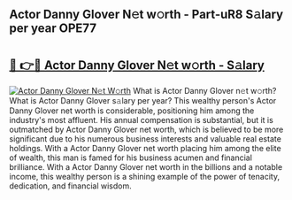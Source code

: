 ## Actor Danny Glover N𝚎t w𝚘rth - Part-uR8 S𝚊lary per year OPE77

# <h2><a href="http://gc3fz0o.nevu.top/?p=Actor+Danny+Glover">🔗 👉🔴 Actor Danny Glover N𝚎t w𝚘rth - S𝚊lary</a></h2>

[![Actor Danny Glover N𝚎t W𝚘rth](https://i.imgur.com/Oavwk0R.jpeg)](http://gc3fz0o.nevu.top/?p=Actor+Danny+Glover)
What is Actor Danny Glover n𝚎t w𝚘rth? What is Actor Danny Glover s𝚊lary per year?
This wealthy person's Actor Danny Glover net worth is considerable, positioning him among the industry's most affluent. His annual compensation is substantial, but it is outmatched by Actor Danny Glover net worth, which is believed to be more significant due to his numerous business interests and valuable real estate holdings. With a Actor Danny Glover net worth placing him among the elite of wealth, this man is famed for his business acumen and financial brilliance. With a Actor Danny Glover net worth in the billions and a notable income, this wealthy person is a shining example of the power of tenacity, dedication, and financial wisdom.
